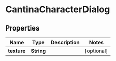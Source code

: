 

# CantinaCharacterDialog


## Properties

| Name | Type | Description | Notes |
|------------ | ------------- | ------------- | -------------|
|**texture** | **String** |  |  [optional] |




